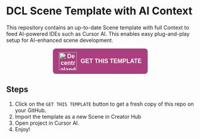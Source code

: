 # DCL Scene Template with AI Context

This repository contains an up-to-date Scene template with full Context to feed AI-powered IDEs such as Cursor AI. This enables easy plug-and-play setup for AI-enhanced scene development.

<p align="center">
  <a href="https://github.com/drkrillo/dcl-ai-context/generate" target="_blank" style="text-decoration: none;">
    <span style="
      display: inline-flex;
      align-items: center;
      gap: 10px;
      background-color:rgb(170, 62, 127);
      color: white;
      padding: 10px 16px;
      border-radius: 8px;
      font-weight: 600;
      font-family: sans-serif;
      font-size: 16px;
    ">
      <img src="https://cdn.jsdelivr.net/npm/simple-icons@v11/icons/decentraland.svg" alt="Decentraland Logo" width="48" height="48" />
      GET THIS TEMPLATE
    </span>
  </a>
</p>


## Steps

1. Click on the `GET THIS TEMPLATE` button to get a fresh copy of this repo on your GitHub.
2. Import the template as a new Scene in Creator Hub
3. Open project in Cursor AI.
4. Enjoy!
